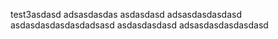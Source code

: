 test3asdasd
adsasdasdas
asdasdasd
adsasdasdasdasd
asdasdasdasdasdadsasd
asdasdasdasd
adsasdasdasdasdasd
